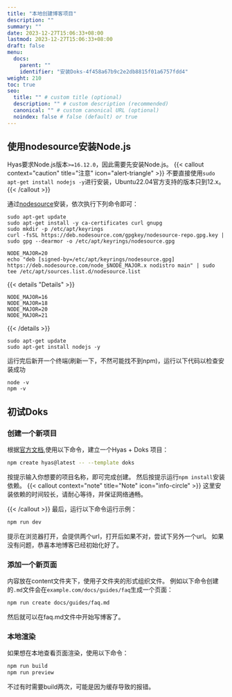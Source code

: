```yaml
---
title: "本地创建博客项目"
description: ""
summary: ""
date: 2023-12-27T15:06:33+08:00
lastmod: 2023-12-27T15:06:33+08:00
draft: false
menu:
  docs:
    parent: ""
    identifier: "安装Doks-4f458a67b9c2e2db8815f01a6757fdd4"
weight: 210
toc: true
seo:
  title: "" # custom title (optional)
  description: "" # custom description (recommended)
  canonical: "" # custom canonical URL (optional)
  noindex: false # false (default) or true
---
```


## 使用nodesource安装Node.js
Hyas要求Node.js版本`>=16.12.0`，因此需要先安装Node.js。
{{< callout context="caution" title="注意" icon="alert-triangle" >}}
不要直接使用`sudo apt-get install nodejs -y`进行安装，Ubuntu22.04官方支持的版本只到12.x。
{{< /callout >}}

通过[nodesource](https://github.com/nodesource/distributions)安装，依次执行下列命令即可：

```bash{title="Download and import the Nodesource GPG key"}
sudo apt-get update
sudo apt-get install -y ca-certificates curl gnupg
sudo mkdir -p /etc/apt/keyrings
curl -fsSL https://deb.nodesource.com/gpgkey/nodesource-repo.gpg.key | sudo gpg --dearmor -o /etc/apt/keyrings/nodesource.gpg
```

```bash{title="Create deb repository"}
NODE_MAJOR=20
echo "deb [signed-by=/etc/apt/keyrings/nodesource.gpg] https://deb.nodesource.com/node_$NODE_MAJOR.x nodistro main" | sudo tee /etc/apt/sources.list.d/nodesource.list
```

{{< details "Details" >}}

```bash{title="改变NODE_MAJOR以指定版本"}
NODE_MAJOR=16
NODE_MAJOR=18
NODE_MAJOR=20
NODE_MAJOR=21

```

{{< /details >}}

```bash{title="Run Update and Install"}
sudo apt-get update
sudo apt-get install nodejs -y
```

运行完后新开一个终端(刷新一下，不然可能找不到npm)，运行以下代码以检查安装成功

```bash{title="输出版本号即成功"}
node -v
npm -v
```

## 初试Doks
### 创建一个新项目
根据[官方文档](https://getdoks.org/docs/start-here/getting-started/),使用以下命令，建立一个Hyas + Doks 项目：

```bash
npm create hyas@latest -- --template doks
```

按提示输入你想要的项目名称，即可完成创建。
然后按提示运行`npm install`安装依赖。
{{< callout context="note" title="Note" icon="info-circle" >}}
这里安装依赖的时间较长，请耐心等待，并保证网络通畅。

{{< /callout >}}
最后，运行以下命令运行示例：

```bash
npm run dev
```

提示在浏览器打开，会提供两个url，打开后如果不对，尝试下另外一个url。
如果没有问题，恭喜本地博客已经初始化好了。

### 添加一个新页面
内容放在content文件夹下，使用子文件夹的形式组织文件。
例如以下命令创建的`.md`文件会在`example.com/docs/guides/faq`生成一个页面：

```bash
npm run create docs/guides/faq.md
```

然后就可以在faq.md文件中开始写博客了。

### 本地渲染
如果想在本地查看页面渲染，使用以下命令：

```bash
npm run build
npm run preview
```

不过有时需要build两次，可能是因为缓存导致的报错。